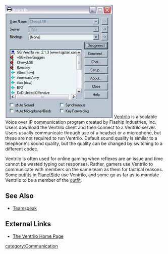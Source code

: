 ![](images/Ventrilo.jpg "fig:Ventrilo.jpg") [Ventrilo](Ventrilo.md) is
a scalable Voice over IP communication program created by Flaship
Industries, Inc. Users download the Ventrilo client and then connect to
a Ventrilo server. Users usually communicate through use of a headset or
a microphone, but these are not required to run Ventrilo. Default sound
quality is similar to a telephone's sound quality, but the quality can
be changed by switching to a different codec.

Ventrilo is often used for online gaming when reflexes are an issue and
time cannot be wasted typing out responses. Rather, gamers use Ventrilo
to communicate with members on the same team as them for tactical
reasons. Some [outfits](../terminology/Outfit.md) in
[PlanetSide](PlanetSide.md) use Ventrilo, and some go as far as
to mandate Ventrilo to be a member of the [outfit](../terminology/Outfit.md).

## See Also

- [Teamspeak](TeamSpeak.md)

## External Links

- [The Ventrilo Home Page](http://www.ventrilo.com/)

[category:Communication](category:Communication.md)
